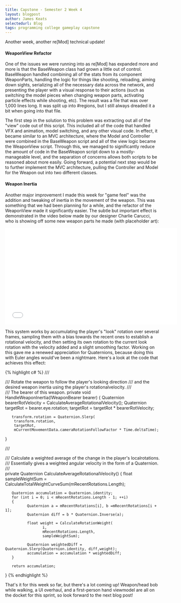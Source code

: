 ```yaml
---
title: Capstone - Semester 2 Week 4
layout: blogpost
author: James Keats
selectedurl: Blog
tags: programming college gameplay capstone
---
```

Another week, another re[Mod] technical update!

#### WeaponView Refactor

One of the issues we were running into as re[Mod] has expanded more and more is that the BaseWeapon class had grown a little out of control. BaseWeapon handled combining all of the stats from its component WeaponParts, handling the logic for things like shooting, reloading, aiming down sights, serializing all of the necessary data across the network, and presenting the player with a visual response to their actions (such as switching the model pieces when changing weapon parts, activating particle effects while shooting, etc). The result was a file that was over 1,000 lines long. It was split up into #regions, but I still always dreaded it a bit when going into that file.&nbsp;

<!--more-->

The first step in the solution to this problem was extracting out all of the "view" code out of this script. This included all of the code that handled VFX and animation, model switching, and any other visual code. In effect, it became similar to an MVC architecture, where the Model and Controller were combined in the BaseWeapon script and all of the view logic became the WeaponView script. Through this, we managed to significantly reduce the amount of code in the BaseWeapon script down to a mostly-manageable level, and the separation of concerns allows both scripts to be reasoned about more easily. Going forward, a potential next step would be to further implement the MVC architecture, pulling the Controller and Model for the Weapon out into two different classes.

#### Weapon Inertia

Another major improvement I made this week for "game feel" was the addition and tweaking of inertia in the movement of the weapon. This was something that we had been planning for a while, and the refactor of the WeaponView made it significantly easier. The subtle but important effect is demonstrated in the video below made by our designer Charlie Carucci, who is showing off some new weapon parts he made (with placeholder art):

<div class="mx-auto">
<p class="text-center mx-auto">
    <iframe src="//www.youtube.com/embed/ciuoNhfwvLc?wmode=transparent" allowfullscreen="true" width="560" height="315" frameborder="0"> </iframe>
</p>
</div>

This system works by accumulating the player's "look" rotation over several frames, sampling them with a bias towards the recent ones to establish a rotational velocity, and then setting its own rotation to the current look rotation with the velocity added and a slight smoothing factor. Working on this gave me a renewed appreciation for Quaternions, because doing this with Euler angles would've been a nightmare. Here's a look at the code that achieves this effect:

{% highlight c# %}
/// <summary>
/// Rotate the weapon to follow the player's looking direction
/// and the desired weapon inertia using the player's rotationalvelocity.
/// </summary>
/// <param name="bearer">The bearer of this weapon.</param>
private void HandleWeaponInertia(IWeaponBearer bearer)
{
       Quaternion bearerRotVelocity = CalculateAverageRotationalVelocity();
       Quaternion targetRot = bearer.eye.rotation;
       targetRot = targetRot * bearerRotVelocity;

       transform.rotation = Quaternion.Slerp(
        transform.rotation,
        targetRot,
        mCurrentMovementData.cameraRotationFollowFactor * Time.deltaTime);
}

/// <summary>
/// Calculate a weighted average of the change in the player's localrotations.
/// Essentially gives a weighted angular velocity in the form of a Quaternion.
/// </summary>
private Quaternion CalculateAverageRotationalVelocity()
{
       float sampleWeightSum = CalculateTotalWeightCurveSum(mRecentRotations.Length);

       Quaternion accumulation = Quaternion.identity;
       for (int i = 0; i < mRecentRotations.Length - 1; ++i)
       {
              Quaternion a = mRecentRotations[i], b =mRecentRotations[i + 1];
              Quaternion diff = b * Quaternion.Inverse(a);

              float weight = CalculateRotationWeight(
                     i,
                     mRecentRotations.Length,
                     sampleWeightSum);
                          
              Quaternion weightedDiff = Quaternion.Slerp(Quaternion.identity, diff,weight);
              accumulation = accumulation * weightedDiff;
       }
 
       return accumulation;
} 
{% endhighlight %}

That's it for this week so far, but there's a lot coming up! Weapon/head bob while walking, a UI overhaul, and a first-person hand viewmodel are all on the docket for this sprint, so look forward to the next blog post!
